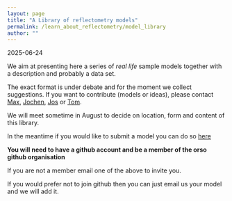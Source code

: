 ```yaml
---
layout: page
title: "A Library of reflectometry models"
permalink: /learn_about_reflectometry/model_library
author: ""
---
```


2025-06-24

We aim at presenting here a series of *real life* sample models together with a description and probably a data set.

The exact format is under debate and for the moment we collect suggestions. If you want to contribute (models or ideas), please contact
[Max](mailto:maximilian.skoda@stfc.ac.uk), [Jochen](mailto:jochen.stahn@psi.ch), [Jos](mailto:Jos.Cooper@ess.eu) or [Tom](mailto:tom.arnold@ess.eu).

We will meet sometime in August to decide on location, form and content of this library.

In the meantime if you would like to submit a model you can do so [here](https://github.com/reflectivity/analysis/tree/master/model_library) 

**You will need to have a github account and be a member of the orso github organisation**

If you are not a member email one of the above to invite you.

If you would prefer not to join github then you can just email us your model and we will add it.

